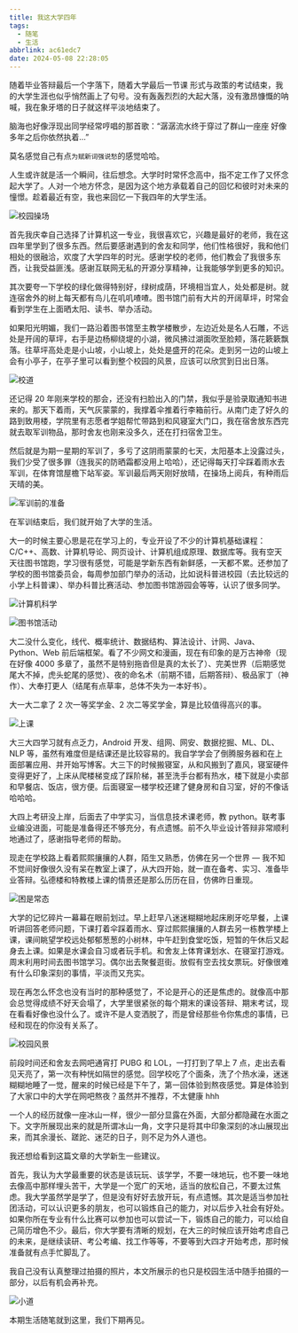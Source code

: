 ```yaml
---
title: 我这大学四年
tags:
  - 随笔
  - 生活
abbrlink: ac61edc7
date: 2024-05-08 22:28:05
---
```


随着毕业答辩最后一个字落下，随着大学最后一节课 形式与政策的考试结束，我的大学生涯也似乎悄然画上了句号。没有轰轰烈烈的大起大落，没有激昂慷慨的呐喊，我在象牙塔的日子就这样平淡地结束了。

脑海也好像浮现出同学经常哼唱的那首歌：“潺潺流水终于穿过了群山一座座 好像多年之后你依然执着...”

莫名感觉自己有点`为赋新词强说愁`的感觉哈哈。

人生或许就是活一个瞬间，往后想念。大学时时常怀念高中，指不定工作了又怀念起大学了。人对一个地方怀念，是因为这个地方承载着自己的回忆和彼时对未来的憧憬。趁着最近有空，我也来回忆一下我四年的大学生活。

![校园操场](https://pic3.zhimg.com/80/v2-536b29ac88803fe2c4bdd8aa89ad8552_1440w.webp)

首先我庆幸自己选择了计算机这一专业，我很喜欢它，兴趣是最好的老师，我在这四年里学到了很多东西。然后要感谢遇到的舍友和同学，他们性格很好，我和他们相处的很融洽，欢度了大学四年的时光。感谢学校的老师，他们教会了我很多东西，让我受益匪浅。感谢互联网无私的开源分享精神，让我能够学到更多的知识。

其次要夸一下学校的绿化做得特别好，绿树成荫，环境相当宜人，处处都是树。就连宿舍外的树上每天都有鸟儿在叽叽喳喳。图书馆门前有大片的开阔草坪，时常会看到学生在上面晒太阳、读书、举办活动。

如果阳光明媚，我们一路沿着图书馆至主教学楼散步，左边近处是名人石雕，不远处是开阔的草坪，右手是边杨柳绕堤的小湖，微风拂过湖面吹至脸颊，落花簌簌飘落。往草坪高处走是小山坡，小山坡上，处处是盛开的花朵。走到另一边的山坡上会有小亭子，在亭子里可以看到整个校园的风景，应该可以欣赏到日出日落。

![校道](https://pic4.zhimg.com/80/v2-778576cfa1a19d1d10df4e44e0498c8f_1440w.webp)

还记得 20 年刚来学校的那会，还没有扫脸出入的门禁，我似乎是验录取通知书进来的。那天下着雨，天气灰蒙蒙的，我撑着伞推着行李箱前行。从南门走了好久的路到致用楼，学院里有志愿者学姐帮忙带路到和风寝室大门口，我在宿舍放东西完就去取军训物品，那时舍友也刚来没多久，还在打扫宿舍卫生。

然后就是为期一星期的军训了，多亏了这阴雨蒙蒙的七天，太阳基本上没露过头，我们少受了很多罪（连我买的防晒霜都没用上哈哈），还记得每天打伞踩着雨水去军训，在体育馆屋檐下站军姿。军训最后两天刚好放晴，在操场上阅兵，有种雨后天晴的美。

![军训前的准备](https://pic1.zhimg.com/80/v2-4ff242e1aa4af66899d7f1a2d3b58e68_1440w.webp)

在军训结束后，我们就开始了大学的生活。

大一的时候主要心思是花在学习上的，专业开设了不少的计算机基础课程：C/C++、高数、计算机导论、网页设计、计算机组成原理、数据库等。我有空天天往图书馆跑，学习很有感觉，可能是学新东西有新鲜感，一天都不累。还参加了学校的图书馆委员会，每周参加部门举办的活动，比如说科普进校园（去比较远的小学上科普课）、举办科普比赛活动、参加图书馆游园会等等，认识了很多同学。

![计算机科学](https://pic1.zhimg.com/80/v2-9efcc548e4d479f9fa715eb896016d84_1440w.webp)

![图书馆活动](https://pic2.zhimg.com/80/v2-9fda7ec1d935bda8949042dc466d6109_1440w.webp)

大二没什么变化，线代、概率统计、数据结构、算法设计、计网、Java、Python、Web 前后端框架。看了不少网文和漫画，现在有印象的是万古神帝（现在好像 4000 多章了，虽然不是特别拖沓但是真的太长了）、完美世界（后期感觉尾大不掉，虎头蛇尾的感觉）、夜的命名术（前期不错，后期答辩）、极品家丁（神作）、大奉打更人（结尾有点草率，总体不失为一本好书）。

大一大二拿了 2 次一等奖学金、2 次二等奖学金，算是比较值得高兴的事。

![上课](https://pic3.zhimg.com/80/v2-70e575b60fc803d56f24a176363accca_1440w.webp)

大三大四学习就有点乏力，Android 开发、组网、网安、数据挖掘、ML、DL、NLP 等，虽然有难度但是结课还是比较容易的。我自学学会了倒腾服务器和在上面部署应用、并开始写博客。大三下的时候搬寝室，从和风搬到了嘉风，寝室硬件变得更好了，上床从爬楼梯变成了踩阶梯，甚至洗手台都有热水，楼下就是小卖部和早餐店、饭店，很方便。后面寝室一楼学校还建了健身房和自习室，好的不像话哈哈哈。

大四上考研没上岸，后面去了中学实习，当信息技术课老师，教 python。联考事业编没进面，可能是准备得还不够充分，有点遗憾。前不久毕业设计答辩非常顺利地通过了，感谢指导老师的帮助。

现走在学校路上看着熙熙攘攘的人群，陌生又熟悉，仿佛在另一个世界 — 我不知不觉间好像很久没有呆在教室上课了，从大四开始，就一直在备考、实习、准备毕业答辩。弘德楼和特教楼上课的情景还是那么历历在目，仿佛昨日重现。

![困是常态](https://pic1.zhimg.com/80/v2-5ae4b52daba195b19ce8666451d8f4ec_1440w.webp)

大学的记忆碎片一幕幕在眼前划过。早上赶早八迷迷糊糊地起床刷牙吃早餐，上课听讲回答老师问题，下课打着伞踩着雨水、穿过熙熙攘攘的人群去另一栋教学楼上课，课间眺望学校远处郁郁葱葱的小树林，中午赶到食堂吃饭，短暂的午休后又起身去上课。如果是水课会自习或者玩手机。和舍友上体育课划水、在寝室打游戏。周末利用时间去图书馆学习。偶尔出去聚餐逛街。放假有空去找女票玩。好像很难有什么印象深刻的事情，平淡而又充实。

现在再怎么怀念也没有当时的那种感觉了，不论是开心的还是焦虑的。就像高中那会总觉得成绩不好天会塌了，大学里很紧张的每个期末的课设答辩、期末考试，现在看看好像也没什么了。或许不是人变洒脱了，而是曾经那些令你焦虑的事情，已经和现在的你没有关系了。

![校园风景](https://pic3.zhimg.com/80/v2-c9483ce8cafa6dd96641c56b2baacc7e_1440w.webp)

前段时间还和舍友去网吧通宵打 PUBG 和 LOL，一打打到了早上 7 点，走出去看见天亮了，第一次有种恍如隔世的感觉。回学校吃了个面条，洗了个热水澡，迷迷糊糊地睡了一觉，醒来的时候已经是下午了，第一回体验到熬夜感觉。算是体验到了大家口中的大学在网吧熬夜？虽然并不推荐，不太健康 hhh

一个人的经历就像一座冰山一样，很少一部分显露在外面，大部分都隐藏在水面之下。文字所展现出来的就是所谓冰山一角，文字只是将其中印象深刻的冰山展现出来，而其余漫长、蹉跎、迷茫的日子，则不足为外人道也。

我还想给看到这篇文章的大学新生一些建议。

首先，我认为大学最重要的状态是该玩玩、该学学，不要一味地玩，也不要一味地去像高中那样埋头苦干，大学是一个宽广的天地，适当的放松自己，不要太过焦虑。我大学虽然学是学了，但是没有好好去放开玩，有点遗憾。其次是适当参加社团活动，可以认识更多的朋友，也可以锻炼自己的能力，对以后步入社会有好处。如果你所在专业有什么比赛可以参加也可以尝试一下，锻炼自己的能力，可以给自己简历增色不少。最后，你大学要有清晰的规划，在大三的时候应该开始考虑自己的未来，是继续读研、考公考编、找工作等等，不要等到大四才开始考虑，那时候准备就有点手忙脚乱了。

我自己没有认真整理过拍摄的照片，本文所展示的也只是校园生活中随手拍摄的一部分，以后有机会再补充。

![小道](https://pic3.zhimg.com/80/v2-610edced8532eae1dd4d79d238c25c46_1440w.webp)

本期生活随笔就到这里，我们下期再见。

